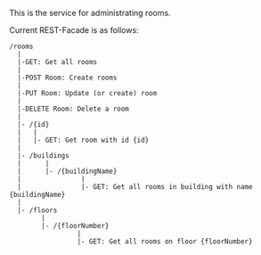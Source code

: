 This is the service for administrating rooms.

Current REST-Facade is as follows:

	/rooms
	  |
	  |-GET: Get all rooms
	  |
	  |-POST Room: Create rooms
	  |
	  |-PUT Room: Update (or create) room
	  |
	  |-DELETE Room: Delete a room
	  |
	  |- /{id}
	  |   |
	  |   |- GET: Get room with id {id}
	  |
	  |- /buildings
	  |      |
	  |		 |- /{buildingName}
	  |               |
	  |               |- GET: Get all rooms in building with name {buildingName}
	  |      
	  |- /floors
			|
			|- /{floorNumber}
					 |
					 |- GET: Get all rooms on floor {floorNumber}			 